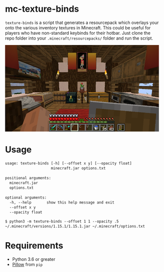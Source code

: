 # mc-texture-binds
`texture-binds` is a script that generates a resourcepack which
overlays your onto the various inventory textures in Minecraft. This
could be useful for players who have non-standard keybinds for their
hotbar. Just clone the repo folder into your
`.minecraft/resourcepacks/` folder and run the script.

![](screenshots/example1.png)

# Usage
```
usage: texture-binds [-h] [--offset x y] [--opacity float]
                     minecraft.jar options.txt

positional arguments:
  minecraft.jar
  options.txt

optional arguments:
  -h, --help       show this help message and exit
  --offset x y
  --opacity float
```
```
$ python3 -m texture-binds --offset 1 1 --opacity .5 ~/.minecraft/versions/1.15.1/1.15.1.jar ~/.minecraft/options.txt
```

# Requirements
* Python 3.6 or greater
* [Pillow](https://python-pillow.org/) from `pip`
